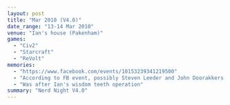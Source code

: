 ```yaml
---
layout: post
title: "Mar 2010 (V4.0)"
date_range: "13-14 Mar 2010"
venue: "Ian's house (Pakenham)"
games:
  - "Civ2"
  - "Starcraft"
  - "ReVolt"
memories:
  - "https://www.facebook.com/events/10153239341219500"
  - "According to FB event, possibly Steven Leeder and John Doorakkers!"
  - "Was after Ian's wisdom teeth operation"
summary: "Nerd Night V4.0"
---
```

